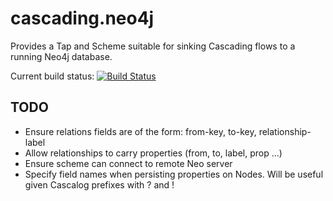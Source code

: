 # cascading.neo4j

Provides a Tap and Scheme suitable for sinking Cascading flows to a running Neo4j database.

Current build status: [![Build Status](https://secure.travis-ci.org/pingles/cascading.neo4j.png)](http://secure.travis-ci.org/pingles/cascading.neo4j)

## TODO

* Ensure relations fields are of the form: from-key, to-key, relationship-label
* Allow relationships to carry properties (from, to, label, prop ...)
* Ensure scheme can connect to remote Neo server
* Specify field names when persisting properties on Nodes. Will be useful given Cascalog prefixes with ? and !

